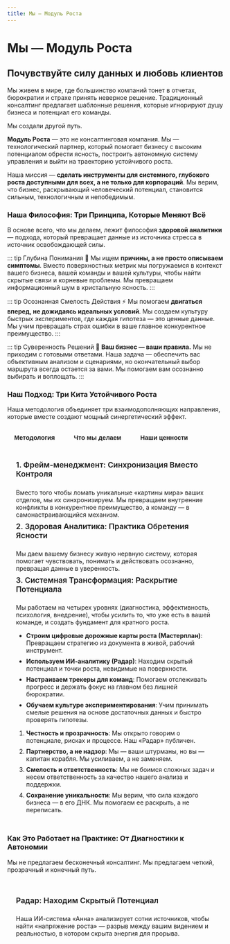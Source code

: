 ```yaml
---
title: Мы — Модуль Роста
---
```


<script setup>
import { ref } from 'vue'
const activeTab = ref('methodology')
</script>

# Мы — Модуль Роста

## Почувствуйте силу данных и любовь клиентов

Мы живем в мире, где большинство компаний тонет в отчетах, бюрократии и страхе принять неверное решение. Традиционный консалтинг предлагает шаблонные решения, которые игнорируют душу бизнеса и потенциал его команды.

Мы создали другой путь.

**Модуль Роста** — это не консалтинговая компания. Мы — технологический партнер, который помогает бизнесу с высоким потенциалом обрести ясность, построить автономную систему управления и выйти на траекторию устойчивого роста.

Наша миссия — **сделать инструменты для системного, глубокого роста доступными для всех, а не только для корпораций**. Мы верим, что бизнес, раскрывающий человеческий потенциал, становится сильным, технологичным и непобедимым.

### Наша Философия: Три Принципа, Которые Меняют Всё

В основе всего, что мы делаем, лежит философия **здоровой аналитики** — подхода, который превращает данные из источника стресса в источник освобождающей силы.

::: tip Глубина Понимания 🎯
Мы ищем **причины, а не просто описываем симптомы**. Вместо поверхностных метрик мы погружаемся в контекст вашего бизнеса, вашей команды и вашей культуры, чтобы найти скрытые связи и корневые проблемы. Мы превращаем информационный шум в кристальную ясность.
:::

::: tip Осознанная Смелость Действия ⚡
Мы помогаем **двигаться вперед, не дожидаясь идеальных условий**. Мы создаем культуру быстрых экспериментов, где каждая гипотеза — это ценные данные. Мы учим превращать страх ошибки в ваше главное конкурентное преимущество.
:::

::: tip Суверенность Решений 👑
**Ваш бизнес — ваши правила.** Мы не приходим с готовыми ответами. Наша задача — обеспечить вас объективным анализом и сценариями, но окончательный выбор маршрута всегда остается за вами. Мы помогаем вам осознанно выбирать и воплощать.
:::

### Наш Подход: Три Кита Устойчивого Роста

Наша методология объединяет три взаимодополняющих направления, которые вместе создают мощный синергетический эффект.

<div class="tabs">
  <button :class="{ active: activeTab === 'methodology' }" @click="activeTab = 'methodology'">Методология</button>
  <button :class="{ active: activeTab === 'actions' }" @click="activeTab = 'actions'">Что мы делаем</button>
  <button :class="{ active: activeTab === 'values' }" @click="activeTab = 'values'">Наши ценности</button>
</div>

<div class="tab-content">
  <div v-if="activeTab === 'methodology'">
    <h4>1. Фрейм-менеджмент: Синхронизация Вместо Контроля</h4>
    <p>Вместо того чтобы ломать уникальные «картины мира» ваших отделов, мы их синхронизируем. Мы превращаем внутренние конфликты в конкурентное преимущество, а команду — в самонастраивающийся механизм.</p>
    <h4>2. Здоровая Аналитика: Практика Обретения Ясности</h4>
    <p>Мы даем вашему бизнесу живую нервную систему, которая помогает чувствовать, понимать и действовать осознанно, превращая данные в уверенность.</p>
    <h4>3. Системная Трансформация: Раскрытие Потенциала</h4>
    <p>Мы работаем на четырех уровнях (диагностика, эффективность, психология, внедрение), чтобы усилить то, что уже есть в вашей команде, и создать фундамент для кратного роста.</p>
  </div>
  <div v-if="activeTab === 'actions'">
    <ul>
      <li><strong>Строим цифровые дорожные карты роста (Мастерплан)</strong>: Превращаем стратегию из документа в живой, рабочий инструмент.</li>
      <li><strong>Используем ИИ-аналитику (Радар)</strong>: Находим скрытый потенциал и точки роста, невидимые на поверхности.</li>
      <li><strong>Настраиваем трекеры для команд</strong>: Помогаем отслеживать прогресс и держать фокус на главном без лишней бюрократии.</li>
      <li><strong>Обучаем культуре экспериментирования</strong>: Учим принимать смелые решения на основе достаточных данных и быстро проверять гипотезы.</li>
    </ul>
  </div>
  <div v-if="activeTab === 'values'">
    <ol>
      <li><strong>Честность и прозрачность</strong>: Мы открыто говорим о потенциале, рисках и процессе. Наш «Радар» публичен.</li>
      <li><strong>Партнерство, а не надзор</strong>: Мы — ваши штурманы, но вы — капитан корабля. Мы усиливаем, а не заменяем.</li>
      <li><strong>Смелость и ответственность</strong>: Мы не боимся сложных задач и несем ответственность за качество нашего анализа и поддержки.</li>
      <li><strong>Сохранение уникальности</strong>: Мы верим, что сила каждого бизнеса — в его ДНК. Мы помогаем ее раскрыть, а не переписать.</li>
    </ol>
  </div>
</div>

### Как Это Работает на Практике: От Диагностики к Автономии

Мы не предлагаем бесконечный консалтинг. Мы предлагаем четкий, прозрачный и конечный путь.

<div class="grid cards">
  <div class="card">
    <h4>Радар: Находим Скрытый Потенциал</h4>
    <p>Наша ИИ-система «Анна» анализирует сотни источников, чтобы найти «напряжение роста» — разрыв между вашим видением и реальностью, в котором скрыта энергия для прорыва.</p>
  </div>
  <div class="card">
    <h4>Мастерплан: Ваш Навигатор Роста</h4>
    <p>На основе глубокого анализа мы создаем динамическую карту развития вашего бизнеса. Это не статический отчет, а живой инструмент, который адаптируется к изменениям.</p>
  </div>
  <div class="card">
    <h4>12-недельный Цикл: Путь к Автономии</h4>
    <p>Весь процесс трансформации упакован в три месяца, где каждый этап — это измеримый прорыв: от неясности к плану, от гипотез к правде, от внедрения к самостоятельному росту.</p>
  </div>
</div>

<style>
.tabs {
  display: flex;
  gap: .75rem;
  margin: 1.5rem 0 .75rem;
}

.tabs button {
  padding: .5rem 1rem;
  background: none;
  border: 1px solid var(--vp-c-divider);
  border-radius: 6px;
  cursor: pointer;
  color: var(--vp-c-text-2);
  transition: all .2s;
  font-size: .9rem;
  font-weight: 600;
}

.tabs button.active {
  background-color: var(--vp-c-brand-soft);
  color: var(--vp-c-brand-1);
  border-color: var(--vp-c-brand-soft);
}

.tabs button:hover {
  color: var(--vp-c-text-1);
  border-color: var(--vp-c-divider-light);
}

.tab-content {
  padding: 1rem 1.25rem;
  border-radius: 8px;
  background-color: var(--vp-c-bg-soft);
}

.tab-content h4 {
  margin-top: .5rem;
  font-size: 1.1rem;
  font-weight: 600;
  color: var(--vp-c-brand-1);
}

.tab-content p, .tab-content ul, .tab-content ol {
  margin-bottom: 0;
  color: var(--vp-c-text-1);
}

.tab-content ul li, .tab-content ol li {
  margin-bottom: 0.5rem;
}

.grid.cards {
  margin-top: 2rem;
  grid-template-columns: repeat(auto-fit, minmax(250px, 1fr));
  gap: 1rem;
}

.card {
  border: 1px solid var(--vp-c-divider);
  border-radius: 8px;
  padding: 1.25rem;
  background-color: var(--vp-c-bg-soft);
  height: 100%;
}

.card h4 {
  margin-top: 0;
  font-size: 1.1rem;
  font-weight: 600;
}
</style>
